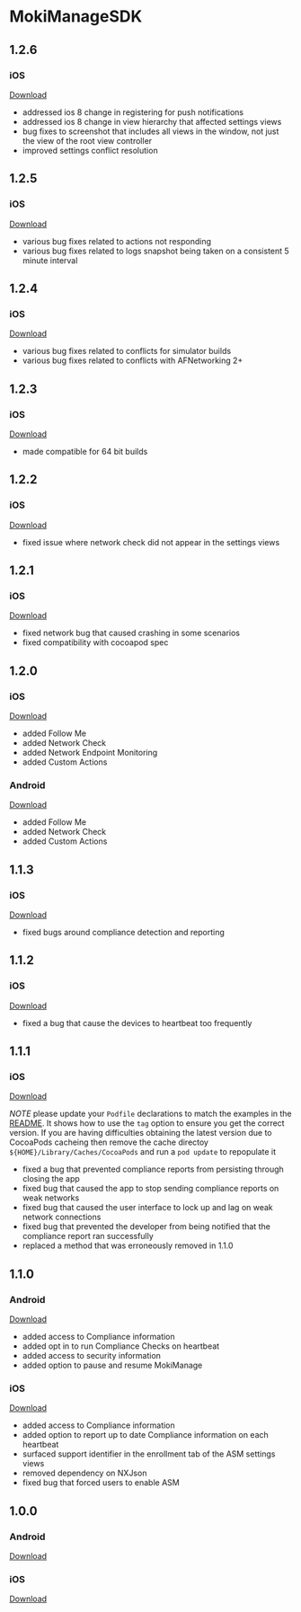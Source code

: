 # MokiManageSDK
## 1.2.6

### iOS
[Download](https://github.com/MokiMobility/MokiManageSDK/tree/1.2.6)
 * addressed ios 8 change in registering for push notifications
 * addressed ios 8 change in view hierarchy that affected settings views
 * bug fixes to screenshot that includes all views in the window, not just the view of the root view controller
 * improved settings conflict resolution

## 1.2.5

### iOS
[Download](https://github.com/MokiMobility/MokiManageSDK/tree/1.2.5)
 * various bug fixes related to actions not responding
 * various bug fixes related to logs snapshot being taken on a consistent 5 minute interval

## 1.2.4

### iOS
[Download](https://github.com/MokiMobility/MokiManageSDK/tree/1.2.4)
 * various bug fixes related to conflicts for simulator builds
 * various bug fixes related to conflicts with AFNetworking 2+
 

## 1.2.3

### iOS
[Download](https://github.com/MokiMobility/MokiManageSDK/tree/1.2.3)
 * made compatible for 64 bit builds

## 1.2.2

### iOS
[Download](https://github.com/MokiMobility/MokiManageSDK/tree/1.2.2)
 * fixed issue where network check did not appear in the settings views
 

## 1.2.1

### iOS
[Download](https://github.com/MokiMobility/MokiManageSDK/tree/1.2.1)
 * fixed network bug that caused crashing in some scenarios
 * fixed compatibility with cocoapod spec

## 1.2.0

### iOS
[Download](https://github.com/MokiMobility/MokiManageSDK/tree/1.2.0)
 * added Follow Me
 * added Network Check
 * added Network Endpoint Monitoring
 * added Custom Actions

### Android
[Download](https://github.com/MokiMobility/MokiManageSDK/tree/android/com/mokimobility/MokiManageSDK/1.2.0)
 * added Follow Me
 * added Network Check
 * added Custom Actions


## 1.1.3

### iOS
[Download](https://github.com/MokiMobility/MokiManageSDK/tree/1.1.3)
 * fixed bugs around compliance detection and reporting


## 1.1.2

### iOS
[Download](https://github.com/MokiMobility/MokiManageSDK/tree/1.1.2)
 * fixed a bug that cause the devices to heartbeat too frequently


## 1.1.1

### iOS
[Download](https://github.com/MokiMobility/MokiManageSDK/tree/1.1.1)

*NOTE* please update your `Podfile` declarations to match the examples in the [README](https://github.com/MokiMobility/MokiManageSDK/tree/1.1.1). It shows how to use the `tag` option to ensure you get the correct version. If you are having difficulties obtaining the latest version due to CocoaPods cacheing then remove the cache directoy `${HOME}/Library/Caches/CocoaPods` and run a `pod update` to repopulate it
 * fixed a bug that prevented compliance reports from persisting through closing the app
 * fixed bug that caused the app to stop sending compliance reports on weak networks
 * fixed bug that caused the user interface to lock up and lag on weak network connections
 * fixed bug that prevented the developer from being notified that the compliance report ran successfully
 * replaced a method that was erroneously removed in 1.1.0 


## 1.1.0

### Android
[Download](https://github.com/MokiMobility/MokiManageSDK/tree/android/com/mokimobility/MokiManageSDK/1.1.0)
 * added access to Compliance information
 * added opt in to run Compliance Checks on heartbeat
 * added access to security information
 * added option to pause and resume MokiManage

### iOS
[Download](https://github.com/MokiMobility/MokiManageSDK/tree/1.1.0)
 * added access to Compliance information
 * added option to report up to date Compliance information on each heartbeat
 * surfaced support identifier in the enrollment tab of the ASM settings views
 * removed dependency on NXJson
 * fixed bug that forced users to enable ASM


## 1.0.0

### Android
[Download](https://github.com/MokiMobility/MokiManageSDK/tree/android/com/mokimobility/MokiManageSDK/1.0.0)

### iOS
[Download](https://github.com/MokiMobility/MokiManageSDK/tree/1.0.0)
